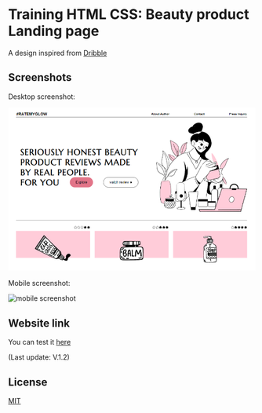 
# Training HTML CSS: Beauty product Landing page

A design inspired from  [Dribble](https://dribbble.com/shots/19425354-Beauty-blog-website-UCG)


## Screenshots
Desktop screenshot:

![Desktop Screenshot](https://github.com/Fifie38/Training-HTML-CSS__Beauty-product-Landing-page/blob/main/design/desktop.PNG)

Mobile screenshot:

<img src="(https://github.com/Fifie38/Training-HTML-CSS__Beauty-product-Landing-page/blob/main/design/mobile.jpg" alt="mobile screenshot" width="400"/>

## Website link
You can test it [here](https://sunny-pavlova-dea7ff.netlify.app/)

(Last update: V.1.2)
## License

[MIT](https://choosealicense.com/licenses/mit/)


